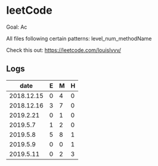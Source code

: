 # leetCode
Goal: Ac

All files following certain patterns: level_num_methodName

Check this out: https://leetcode.com/louislvvv/

## Logs

|    date    |  E   |  M   |  H   | 
| ---------- | ---- | ---- | ---- | 
| 2018.12.15 |  0   |  4   |  0   | 
| 2018.12.16 |  3   |  7   |  0   | 
| 2019.2.21  |  0   |  1   |  0   | 
| 2019.5.7   |  1   |  2   |  0   | 
| 2019.5.8   |  5   |  8   |  1   | 
| 2019.5.9   |  0   |  0   |  1   | 
| 2019.5.11  |  0   |  2   |  3   | 